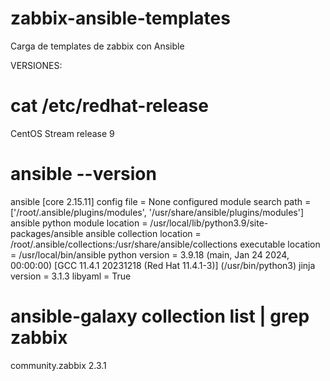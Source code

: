 # zabbix-ansible-templates
Carga de templates de zabbix con Ansible


VERSIONES:
# cat /etc/redhat-release
CentOS Stream release 9
# ansible --version
ansible [core 2.15.11]
  config file = None
  configured module search path = ['/root/.ansible/plugins/modules', '/usr/share/ansible/plugins/modules']
  ansible python module location = /usr/local/lib/python3.9/site-packages/ansible
  ansible collection location = /root/.ansible/collections:/usr/share/ansible/collections
  executable location = /usr/local/bin/ansible
  python version = 3.9.18 (main, Jan 24 2024, 00:00:00) [GCC 11.4.1 20231218 (Red Hat 11.4.1-3)] (/usr/bin/python3)
  jinja version = 3.1.3
  libyaml = True
# ansible-galaxy collection list | grep zabbix
community.zabbix              2.3.1

